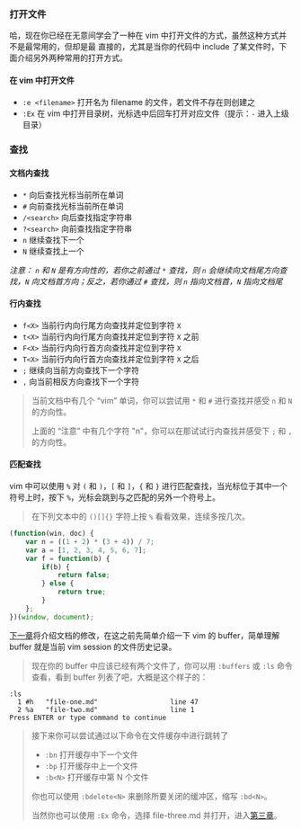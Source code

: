 ### 打开文件

哈，现在你已经在无意间学会了一种在 vim 中打开文件的方式，虽然这种方式并不是最常用的，但却是最
直接的，尤其是当你的代码中 include 了某文件时，下面介绍另外两种常用的打开方式。

#### 在 vim 中打开文件

- `:e <filename>` 打开名为 filename 的文件，若文件不存在则创建之
- `:Ex` 在 vim 中打开目录树，光标选中后回车打开对应文件（提示：`-` 进入上级目录）

### 查找

#### 文档内查找

- `*` 向后查找光标当前所在单词
- `#` 向前查找光标当前所在单词
- `/<search>` 向后查找指定字符串
- `?<search>` 向前查找指定字符串
- `n` 继续查找下一个
- `N` 继续查找上一个

_注意： `n` 和 `N` 是有方向性的，若你之前通过 `*` 查找，则 `n` 会继续向文档尾方向查找，`N`
向文档首方向；反之，若你通过 `#` 查找，则 `n` 指向文档首，`N` 指向文档尾_

#### 行内查找

- `f<X>` 当前行内向行尾方向查找并定位到字符 `X`
- `t<X>` 当前行内向行尾方向查找并定位到字符 `X` 之前
- `F<X>` 当前行内向行首方向查找并定位到字符 `X`
- `T<X>` 当前行内向行首方向查找并定位到字符 `X` 之后
- `;` 继续向当前方向查找下一个字符
- `,` 向当前相反方向查找下一个字符

> 当前文档中有几个 “vim” 单词，你可以尝试用 `*` 和 `#` 进行查找并感受 `n` 和 `N` 的方向性。
>
> 上面的 “注意” 中有几个字符 "n"，你可以在那试试行内查找并感受下 `;` 和 `,` 的方向性。

#### 匹配查找

vim 中可以使用 `%` 对 `(` 和 `)`，`[` 和 `]`，`{` 和 `}` 进行匹配查找，当光标位于其中一个
符号上时，按下 `%`，光标会跳到与之匹配的另外一个符号上。

> 在下列文本中的 `()[]{}` 字符上按 `%` 看看效果，连续多按几次。

```javascript
(function(win, doc) {
    var n = ((1 + 2) * (3 + 4)) / 7;
    var a = [1, 2, 3, 4, 5, 6, 7];
    var f = function(b) {
        if(b) {
            return false;
        } else {
            return true;
        }
    };
})(window, document);
```

[下一章](file-three.md)将介绍文档的修改，在这之前先简单介绍一下 vim 的 buffer，简单理解
buffer 就是当前 vim session 的文件历史记录。

> 现在你的 buffer 中应该已经有两个文件了，你可以用 `:buffers` 或 `:ls` 命令查看，看到
> buffer 列表了吧，大概是这个样子的：

```
:ls
  1 #h   "file-one.md"                  line 47
  2 %a   "file-two.md"                  line 1
Press ENTER or type command to continue
```

> 接下来你可以尝试通过以下命令在文件缓存中进行跳转了
>
> - `:bn` 打开缓存中下一个文件
> - `:bp` 打开缓存中上一个文件
> - `:b<N>` 打开缓存中第 N 个文件
>
> 你也可以使用 `:bdelete<N>` 来删除所要关闭的缓冲区，缩写 `:bd<N>`。
> 
> 当然你也可以使用 `:Ex` 命令，选择 file-three.md 并打开，进入[第三章](file-three.md)。
